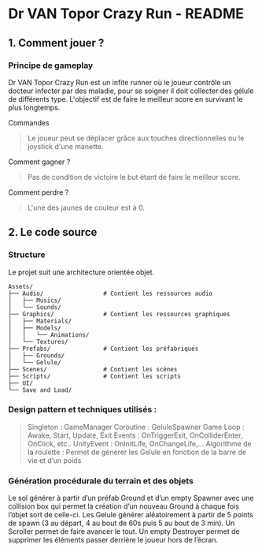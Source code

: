 # Dr VAN Topor Crazy Run - README

## 1. Comment jouer ?

### Principe de gameplay

Dr VAN Topor Crazy Run est un infite runner où le joueur contrôle un docteur infecter par des maladie, pour se soigner il doit collecter des gélule de différents type.
L'objectif est de faire le meilleur score en survivant le plus longtemps.

Commandes

> Le joueur peut se déplacer grâce aux touches directionnelles ou le joystick d'une manette.

Comment gagner ?

> Pas de condition de victoire le but étant de faire le meilleur score.

Comment perdre ?

> L'une des jaunes de couleur est à 0.

## 2. Le code source

### Structure

Le projet suit une architecture orientée objet.

```
Assets/
├── Audio/                 # Contient les ressources audio
│   ├── Musics/
│   └── Sounds/
├── Graphics/              # Contient les ressources graphiques
│   ├── Materials/
│   ├── Models/
│   │   └── Animations/
│   └── Textures/
├── Prefabs/               # Contient les préfabriqués
│   ├── Grounds/
│   └── Gelule/
├── Scenes/                # Contient les scènes
├── Scripts/               # Contient les scripts
├── UI/
└── Save and Load/
```



### Design pattern et techniques utilisés :

> Singleton : GameManager
> Coroutine : GeluleSpawner
> Game Loop : Awake, Start, Update, Exit
> Events : OnTriggerExit, OnColliderEnter, OnClick, etc..
> UnityEvent : OnInitLife, OnChangeLife,...
> Algorithme de la roulette : Permet de générer les Gelule en fonction de la barre de vie et d’un poids

### Génération procédurale du terrain et des objets
Le sol générer à partir d’un préfab Ground et d’un empty Spawner avec une collision box qui permet la création d’un nouveau Ground à chaque fois l’objet sort de celle-ci.
Les Gelule générer aléatoirement à partir de 5 points de spawn (3 au départ, 4 au bout de 60s puis 5 au bout de 3 min).
Un Scroller permet de faire avancer le tout.
Un empty Destroyer permet de supprimer les éléments passer derrière le joueur hors de l’écran.


